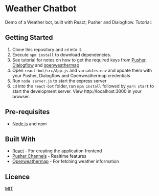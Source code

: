 # Weather Chatbot

Demo of a Weather bot, built with React, Pusher and Dialogflow. Tutorial:

## Getting Started

1. Clone this repository and `cd` into it.
2. Execute `npm install` to download dependencies.
3. See tutorial for notes on how to get the required keys from [Pusher](https://pusher.com), [Dialogflow](https://dialogflow.com) and [openweathermap](https://openweathermap.org)
4. Open `react-bot/src/App.js` and `variables.env` and update them with your Pusher, Dialogflow and Openweathermap credentials
5. Run `node server.js` to start the express server
6. `cd` into the `react-bot` folder, run `npm install` followed by `yarn start` to start the development server. View http://localhost:3000 in your browser.

## Pre-requisites

- [Node.js](https://nodejs.org/en) and npm

## Built With

- [React](https://reactjs.org) - For creating the application frontend
- [Pusher Channels](https://pusher.com/docs) - Realtime features
- [Openweathermap](https://openweathermap.org) - For fetching weather information

## Licence

[MIT](https://opensource.org/licenses/MIT)

